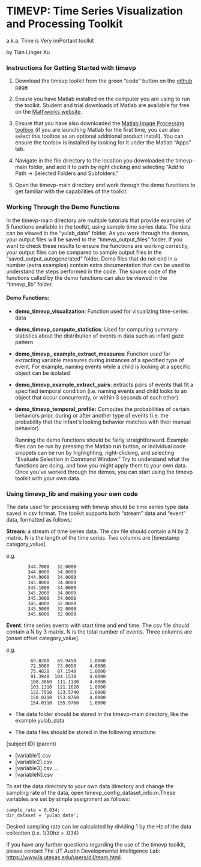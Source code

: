 # TIMEVP: Time Series Visualization and Processing Toolkit
a.k.a. Time is Very imPortant toolkit

by Tian Linger Xu

### Instructions for Getting Started with timevp


1. Download the timevp toolkit from the green “code” button on the [github page](https://github.com/devintel-lab)

2. Ensure you have Matlab installed on the computer you are using to run the toolkit. Student and trial downloads of Matlab are available for free on the [Mathworks website](https://www.mathworks.com/products/matlab/student.html).

3. Ensure that you have also downloaded the [Matlab Image Processing toolbox](https://www.mathworks.com/products/image.html) (if you are launching Matlab for the first time, you can also select this toolbox as an optional additional product install). You can ensure the toolbox is installed by looking for it under the Matlab “Apps” tab.

4. Navigate in the file directory to the location you downloaded the timevp-main folder, and add it to path by right clicking and selecting “Add to Path -> Selected Folders and Subfolders.”

5. Open the timevp-main directory and work through the demo functions to get familiar with the capabilities of the toolkit.

### Working Through the Demo Functions

In the timevp-main directory are multiple tutorials that provide examples of 5 functions available in the toolkit, using sample time series data. The data can be viewed in the “yulab_data” folder. As you work through the demos, your output files will be saved to the “timevp_output_files” folder. If you want to check these results to ensure the functions are working correctly, your output files can be compared to sample output files in the “saved_output_autogenerated” folder. Demo files that do not end in a number (extra examples) contain extra documentation that can be used to understand the steps performed in the code. The source code of the functions called by the demo functions can also be viewed in the “timevp_lib” folder.

#### Demo Functions:

- **demo_timevp_visualization**: Function used for visualizing time-series data

- **demo_timevp_compute_statistics**: Used for computing summary statistics about the distribution of events in data such as infant gaze pattern

 - **demo_timevp_ example_extract_measures**: Function used for extracting variable measures during instances of a specified type of event. For example, naming events while a child is looking at a specific object can be isolated

- **demo_timevp_example_extract_pairs**: extracts pairs of events that fit a specified temporal condition (i.e. naming events and child looks to an object that occur concurrently, or within 3 seconds of each other).

- **demo_timevp_temporal_profile:**  Computes the probabilities of certain behaviors prior, during or after another type of events (i.e.  the probability that the infant's looking behavior matches with their manual behavior)

	Running the demo functions should be fairly straightforward. Example files can be run by pressing the Matlab run button, or individual code snippets can be run by highlighting, right-clicking, and selecting “Evaluate Selection in Command Window.” Try to understand what the functions are doing, and how you might apply them to your own data. Once you’ve worked through the demos, you can start using the timevp toolkit with your own data. 

### Using timevp_lib and making your own code


The data used for processing with timevp should be time series type data saved in csv format. The toolkit supports both “stream” data and “event” data, formatted as follows:

**Stream**: a stream of time series data. The csv file should contain a N by 2 matrix. N is the length of the time series. Two columns are [timestamp   category_value].


 e.g.
 
            344.7000   32.0000
            344.8000   34.0000
            344.9000   34.0000
            345.0000   34.0000
            345.1000   34.0000
            345.2000   34.0000
            345.3000   34.0000
            345.4000   32.0000
            345.5000   32.0000
            345.6000   32.0000
	    
**Event**: time series events with start time and end time. The csv file should contain a N by 3 matrix. N is the total number of events. Three columns are [onset   offset   category_value].

 e.g.
 
             69.0280   69.9450     1.0000
             72.5080   73.8050     4.0000
             75.4820   87.1540     1.0000
             91.3940  104.1530     4.0000
             108.3860  111.1130    4.0000
             103.1310  121.1620    1.0000
             122.7510  123.5740    1.0000                     
             150.0210  153.8760    4.0000
             154.0310  155.9760    1.0000
	     
- The data folder should be stored in the timevp-main directory, like the example yulab_data

- The data files should be stored in the following structure:

[subject ID] (parent)
- [variable1].csv
- [variable2].csv
- [variable3].csv ...
- [variableN].csv

To set the data directory to your own data directory and change the sampling rate of the data, open timevp_config_dataset_info.m.These variables are set by simple assignment as follows:

    sample_rate = 0.034;
    dir_dataset = 'yulab_data';
    
Desired sampling rate can be calculated by dividing 1 by the Hz of the data collection (i.e. 1/30hz = .034)



If you have any further questions regarding the use of the timevp toolkit, please contact The UT Austin Developmental Intelligence Lab: https://www.la.utexas.edu/users/dil/team.html.
